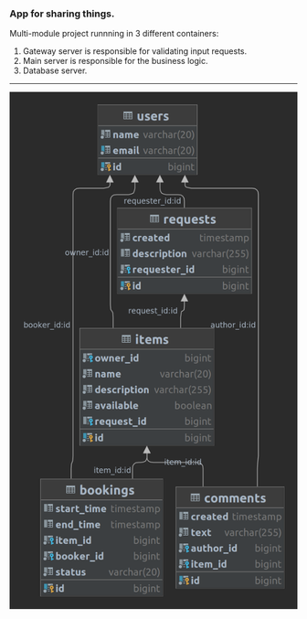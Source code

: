 ###  App for sharing things.

Multi-module project runnning in 3 different containers:
1. Gateway server is responsible for validating input requests.
2. Main server is responsible for the business logic.
3. Database server.
---
![schema](https://github.com/AlexeyHved/java-share-it/blob/main/share-it-diagram.png)
